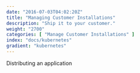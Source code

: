 ```yaml
---
date: "2016-07-03T04:02:20Z"
title: "Managing Customer Installations"
description: "Ship it to your customer."
weight: "2700"
categories: [ "Manage Customer Installations" ]
index: "docs/kubernetes"
gradient: "kubernetes"
---
```


Distributing an application